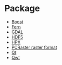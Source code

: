 Package
=======
- [Boost](boost/README.md)
- [Fern](fern/README.md)
- [GDAL](gdal/README.md)
- [HDF5](hdf5/README.md)
- [HPX](hpx/README.md)
- [PCRaster raster format](pcraster_raster_format/README.md)
- [Qt](qt/README.md)
- [Qwt](qwt/README.md)
